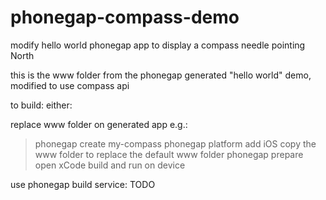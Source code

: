 # phonegap-compass-demo
modify hello world phonegap app to display a compass needle pointing North

this is the www folder from the phonegap generated "hello world" demo, modified to use compass api

to build: either:

replace www folder on generated app e.g.:
> phonegap create my-compass
> phonegap platform add iOS
copy the www folder to replace the default www folder
>phonegap prepare
open xCode
build and run on device

use phonegap build service:
TODO

